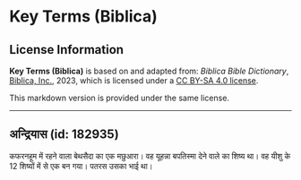 # Key Terms (Biblica)

## License Information

**Key Terms (Biblica)** is based on and adapted from: _Biblica Bible Dictionary_, [Biblica, Inc.](https://www.biblica.com/), 2023, which is licensed under a [CC BY-SA 4.0 license](https://creativecommons.org/licenses/by-sa/4.0/legalcode.en).

This markdown version is provided under the same license.



--------------------------------

## अन्द्रियास (id: 182935)

कफरनहूम में रहने वाला बेथसैदा का एक मछुआरा। वह यूहन्ना बपतिस्मा देने वाले का शिष्य था। वह यीशु के 12 शिष्यों में से एक बन गया। पतरस उसका भाई था।


